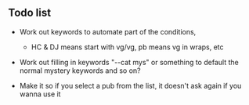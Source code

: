 ## Todo list

- Work out keywords to automate part of the conditions,
    - HC & DJ means start with vg/vg, pb means vg in wraps, etc

- Work out filling in keywords "--cat mys" or something to default the
  normal mystery keywords and so on?

- Make it so if you select a pub from the list, it doesn't ask again if you wanna use it

